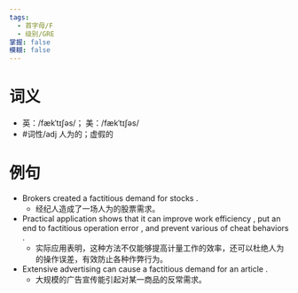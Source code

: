 ```yaml
---
tags:
  - 首字母/F
  - 级别/GRE
掌握: false
模糊: false
---
```

# 词义
- 英：/fækˈtɪʃəs/； 美：/fækˈtɪʃəs/
- #词性/adj  人为的；虚假的
# 例句
- Brokers created a factitious demand for stocks .
	- 经纪人造成了一场人为的股票需求。
- Practical application shows that it can improve work efficiency , put an end to factitious operation error , and prevent various of cheat behaviors .
	- 实际应用表明，这种方法不仅能够提高计量工作的效率，还可以杜绝人为的操作误差，有效防止各种作弊行为。
- Extensive advertising can cause a factitious demand for an article .
	- 大规模的广告宣传能引起对某一商品的反常需求。
